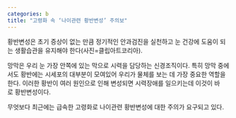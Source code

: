 ```yaml
---
categories: b
title: "고령화 속 ‘나이관련 황반변성’ 주의보"
---
```

황반변성은 초기 증상이 없는 만큼 정기적인 안과검진을 실천하고 눈 건강에 도움이 되는 생활습관을 유지해야 한다(사진=클립아트코리아).&nbsp;



망막은 우리 눈&nbsp;가장 안쪽에 있는 막으로 시력을 담당하는 신경조직이다. 특히 망막 중에서도 황반에는 시세포의 대부분이 모여있어 우리가 물체를 보는 데 가장 중요한 역할을 한다. 이러한 황반이&nbsp;여러 원인으로 인해 변성되면&nbsp;시력장애를 일으키는데 이것이 바로&nbsp;황반변성이다.

무엇보다 최근에는 급속한 고령화로 나이관련 황반변성에 대한 주의가 요구되고 있다.